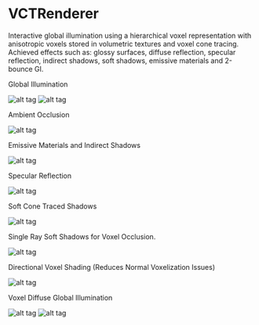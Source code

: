 # VCTRenderer
Interactive global illumination using a hierarchical voxel representation with anisotropic voxels stored in volumetric textures and voxel cone tracing. Achieved effects such as: glossy surfaces, diffuse reflection, specular reflection, indirect shadows, soft shadows, emissive materials and 2-bounce GI.

Global Illumination

![alt tag](https://i.imgur.com/S4fssRn.jpg)
![alt tag](https://i.imgur.com/3l7pREy.png)

Ambient Occlusion

![alt tag](https://i.imgur.com/s7eTW8c.png)

Emissive Materials and Indirect Shadows

![alt tag](https://i.imgur.com/pN1T5dm.png)

Specular Reflection

![alt tag](https://i.imgur.com/eMgkB8L.png)

Soft Cone Traced Shadows

![alt tag](https://i.imgur.com/ElT2Sac.png)

Single Ray Soft Shadows for Voxel Occlusion.

![alt tag](https://i.imgur.com/5hGSR6G.jpg)

Directional Voxel Shading (Reduces Normal Voxelization Issues)

![alt tag](https://i.imgur.com/guz5MR6.png)

Voxel Diffuse Global Illumination

![alt tag](https://i.imgur.com/aiFVyAAr.png)
![alt tag](https://i.imgur.com/ne18AfK.png)

